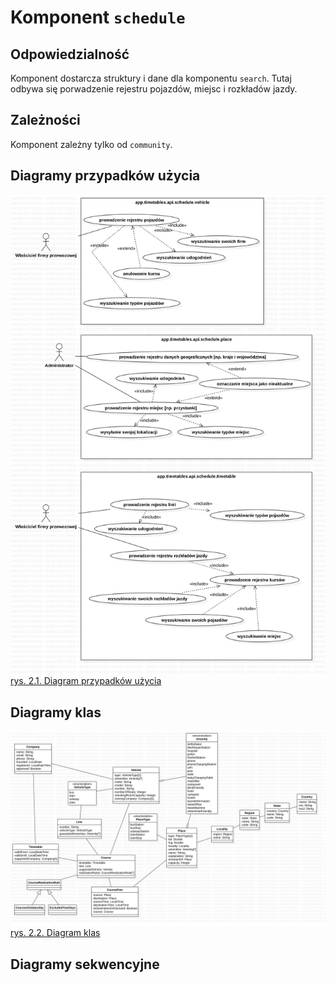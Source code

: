 # Komponent `schedule`

## Odpowiedzialność
Komponent dostarcza struktury i dane dla komponentu `search`.
Tutaj odbywa się porwadzenie rejestru pojazdów, miejsc i rozkładów jazdy.

## Zależności
Komponent zależny tylko od `community`.

## Diagramy przypadków użycia
![](ucDiagram.jpg)
[rys. 2.1. Diagram przypadków użycia](ucDiagram.jpg)

## Diagramy klas
![](classDiagram.jpg)
[rys. 2.2. Diagram klas](classDiagram.jpg)

## Diagramy sekwencyjne